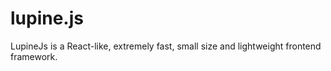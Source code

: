 # lupine.js
LupineJs is a React-like, extremely fast, small size and lightweight frontend framework.
